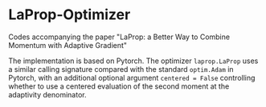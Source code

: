 # LaProp-Optimizer
Codes accompanying the paper "LaProp: a Better Way to Combine Momentum with Adaptive Gradient"

The implementation is based on Pytorch. The optimizer ```laprop.LaProp``` uses a similar calling signature compared with the standard ```optim.Adam``` in Pytorch, 
with an additional optional argument ```centered = False``` controlling whether to use a centered evaluation of the second moment at the adaptivity denominator.
